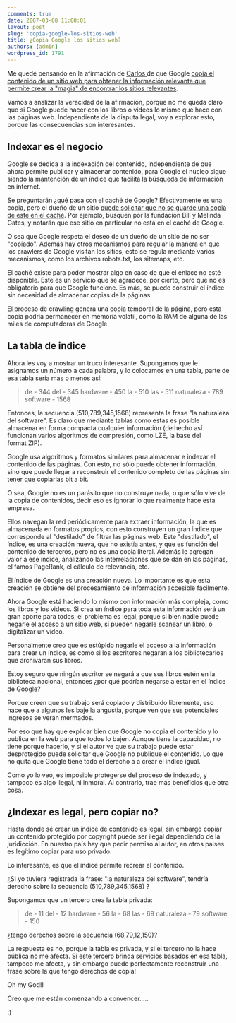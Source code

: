 ```yaml
---
comments: true
date: 2007-03-08 11:00:01
layout: post
slug: 'copia-google-los-sitios-web'
title: ¿Copia Google los sitios web?
authors: [admin]
wordpress_id: 1791
---
```


Me quedé pensando en la afirmación de [Carlos ](http://replay.web.archive.org/20071010142137/http://eldiabloenlosdetalles.net/)de que Google [copia el contenido de un sitio web para obtener la información relevante que permite crear la "magia" de encontrar los sitios relevantes](http://replay.web.archive.org/20071010142137/http://eldiabloenlosdetalles.net/2007/03/07/microsoft-ataca-a-google-racias-a-google-news/).

Vamos a analizar la veracidad de la afirmación, porque no me queda claro que si Google puede hacer con los libros o videos lo mismo que hace con las páginas web. Independiente de la disputa legal, voy a explorar esto, porque las consecuencias son interesantes.


## Indexar es el negocio


Google se dedica a la indexación del contenido, independiente de que ahora permite publicar y almacenar contenido, para Google el nucleo sigue siendo la mantención de un índice que facilita la búsqueda de información en internet.

Se preguntarán ¿qué pasa con el caché de Google? Efectivamente es una copia, pero el dueño de un sitio [puede solicitar que no se guarde una copia de este en el caché](http://replay.web.archive.org/20071010142137/http://www.google.com/help/features.html#cached). Por ejemplo, busquen por la fundación Bill y Melinda Gates, y notarán que ese sitio en particular no está en el caché de Google.

O sea que Google respeta el deseo de un dueño de un sitio de no ser "copiado". Además hay otros mecanismos para regular la manera en que los crawlers de Google visitan los sitios, esto se regula mediante varios mecanismos, como los archivos robots.txt, los sitemaps, etc.








El caché existe para poder mostrar algo en caso de que el enlace no esté disponible. Este es un servicio que se agradece, por cierto, pero que no es obligatorio para que Google funcione. Es más, se puede construir el índice sin necesidad de almacenar copias de la páginas.

El proceso de crawling genera una copia temporal de la página, pero esta copia podría permanecer en memoria volatil, como la RAM de alguna de las miles de computadoras de Google.


## La tabla de indice


Ahora les voy a mostrar un truco interesante. Supongamos que le asignamos un número a cada palabra, y lo colocamos en una tabla, parte de esa tabla sería mas o menos así:


> de - 344
del - 345
hardware - 450
la - 510
las - 511
naturaleza - 789
software - 1568


Entonces, la secuencia (510,789,345,1568) representa la frase "la naturaleza del software". Es claro que mediante tablas como estas es posible almacenar en forma compacta cualquier información (de hecho así funcionan varios algoritmos de compresión, como LZE, la base del format ZIP).

Google usa algoritmos y formatos similares para almacenar e indexar el contenido de las páginas. Con esto, no sólo puede obtener información, sino que puede llegar a reconstruir el contenido completo de las páginas sin tener que copiarlas bit a bit.

O sea, Google no es un parásito que no construye nada, o que sólo vive de la copia de contenidos, decir eso es ignorar lo que realmente hace esta empresa.

Ellos navegan la red periódicamente para extraer información, la que es almacenada en formatos propios, con esto construyen un gran índice que corresponde al "destilado" de filtrar las páginas web. Este "destilado", el índice, es una creación nueva, que no existía antes, y que es función del contenido de terceros, pero no es una copia literal. Además le agregan valor a ese índice, analizando las interrelaciones que se dan en las páginas, el famos PageRank, el cálculo de relevancia, etc.

El índice de Google es una creación nueva. Lo importante es que esta creación se obtiene del procesamiento de información accesible fácilmente.

Ahora Google está haciendo lo mismo con información más compleja, como los libros y los videos. Si crea un índice para toda esta información será un gran aporte para todos, el problema es legal, porque si bien nadie puede negarle el acceso a un sitio web, sí pueden negarle scanear un libro, o digitalizar un video.

Personalmente creo que es estúpido negarle el acceso a la información para crear un índice, es como si los escritores negaran a los bibliotecarios que archivaran sus libros.

Estoy seguro que ningún escritor se negará a que sus libros estén en la biblioteca nacional, entonces ¿por qué podrían negarse a estar en el índice de Google?

Porque creen que su trabajo será copiado y distribuido libremente, eso hace que a algunos les baje la angustia, porque ven que sus potenciales ingresos se verán mermados.

Por eso que hay que explicar bien que Google no copia el contenido y lo publica en la web para que todos lo bajen. Aunque tiene la capacidad, no tiene porque hacerlo, y si el autor ve que su trabajo puede estar desprotegido puede solicitar que Google no publique el contenido. Lo que no quita que Google tiene todo el derecho a a crear el índice igual.

Como yo lo veo, es imposible protegerse del proceso de indexado, y tampoco es algo ilegal, ni inmoral. Al contrario, trae más beneficios que otra cosa.


## ¿Indexar es legal, pero copiar no?


Hasta donde sé crear un indice de contenido es legal, sin embargo copiar un contenido protegido por copyright puede ser ilegal dependiendo de la juridicción. En nuestro país hay que pedir permiso al autor, en otros paises es legítimo copiar para uso privado.

Lo interesante, es que el índice permite recrear el contenido.

¿Si yo tuviera registrada la frase: "la naturaleza del software", tendría derecho sobre la secuencia (510,789,345,1568) ?

Supongamos que un tercero crea la tabla privada:


> de - 11
del - 12
hardware - 56
la - 68
las - 69
naturaleza - 79
software - 150


¿tengo derechos sobre la secuencia (68,79,12,150)?

La respuesta es no, porque la tabla es privada, y si el tercero no la hace pública no me afecta. Si este tercero brinda servicios basados en esa tabla, tampoco me afecta, y sin embargo puede perfectamente reconstruir una frase sobre la que tengo derechos de copia!

Oh my God!!

Creo que me están comenzando a convencer.....

:)






